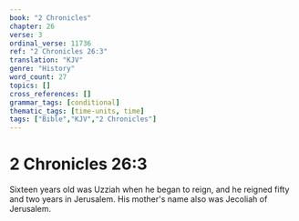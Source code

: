 ```yaml
---
book: "2 Chronicles"
chapter: 26
verse: 3
ordinal_verse: 11736
ref: "2 Chronicles 26:3"
translation: "KJV"
genre: "History"
word_count: 27
topics: []
cross_references: []
grammar_tags: [conditional]
thematic_tags: [time-units, time]
tags: ["Bible","KJV","2 Chronicles"]
---
```


# 2 Chronicles 26:3

Sixteen years old was Uzziah when he began to reign, and he reigned fifty and two years in Jerusalem. His mother's name also was Jecoliah of Jerusalem.
